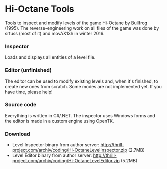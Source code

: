 # Hi-Octane Tools
Tools to inspect and modify levels of the game Hi-Octane by Bullfrog (1995).
The reverse-engineering work on all files of the game was done by srtuss (most of it) and movAX13h in winter 2016.

### Inspector
Loads and displays all entities of a level file.

### Editor (unfinished)
The editor can be used to modify existing levels and, when it's finished, to create new ones from scratch. Some modes are not implemented yet. If you have time, please help!

### Source code
Everything is written in C#/.NET. The inspector uses Windows forms and the editor is made in a custom engine using OpenTK.

### Download
- Level Inspector binary from author server: http://thrill-project.com/archiv/coding/Hi-OctaneLevelInspector.zip (2.7MB)
- Level Editor binary from author server: http://thrill-project.com/archiv/coding/Hi-OctaneLevelEditor.zip (5.2MB)